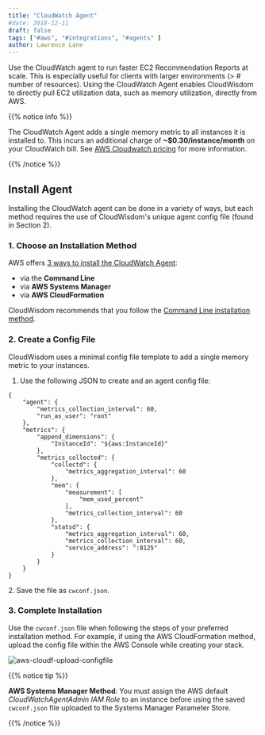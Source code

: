 ```yaml
---
title: "CloudWatch Agent"
#date: 2018-12-11
draft: false
tags: ["#aws", "#integrations", "#agents" ]
author: Lawrence Lane
---
```


Use the CloudWatch agent to run faster EC2 Recommendation Reports at scale. This is especially useful for clients with larger environments (> # number of resources). Using the CloudWatch Agent enables CloudWisdom to directly pull EC2 utilization data, such as memory utilization, directly from AWS.

{{% notice info %}}

The CloudWatch Agent adds a single memory metric to all instances it is installed to. This  incurs an additional charge of **~$0.30/instance/month** on your CloudWatch bill. See [AWS Cloudwatch pricing](https://aws.amazon.com/cloudwatch/pricing/) for more information.

{{% /notice %}}


## Install Agent

Installing the CloudWatch agent can be done in a variety of ways, but each method requires the use of CloudWisdom's unique agent config file (found in Section 2).

### 1. Choose an Installation Method

AWS offers [3 ways to install the CloudWatch Agent](https://docs.aws.amazon.com/AmazonCloudWatch/latest/monitoring/install-CloudWatch-Agent-on-EC2-Instance.html):

- via the **Command Line**
- via **AWS Systems Manager**
- via **AWS CloudFormation**

CloudWisdom recommends that you follow the [Command Line installation method](https://docs.aws.amazon.com/AmazonCloudWatch/latest/monitoring/installing-cloudwatch-agent-commandline.html).

### 2. Create a Config File

CloudWisdom uses a minimal config file template to add a single memory metric to your instances.

1. Use the following JSON to create and an agent config file:

```
{
    "agent": {
        "metrics_collection_interval": 60,
        "run_as_user": "root"
    },
    "metrics": {
        "append_dimensions": {
            "InstanceId": "${aws:InstanceId}"
        },
        "metrics_collected": {
            "collectd": {
                "metrics_aggregation_interval": 60
            },
            "mem": {
                "measurement": [
                    "mem_used_percent"
                ],
                "metrics_collection_interval": 60
            },
            "statsd": {
                "metrics_aggregation_interval": 60,
                "metrics_collection_interval": 60,
                "service_address": ":8125"
            }
        }
    }
}

```
2\. Save the file as `cwconf.json`.

### 3. Complete Installation

Use the `cwconf.json` file when following the steps of your preferred installation method. For example, if using the AWS CloudFormation method, upload the config file within the AWS Console while creating your stack.

![aws-cloudf-upload-configfile](/images/_index/aws-cloudf-upload-configfile.png)


{{% notice tip %}}

**AWS Systems Manager Method**: You must assign the AWS default _CloudWatchAgentAdmin IAM Role_ to an instance before using the saved `cwconf.json` file uploaded to the Systems Manager Parameter Store. 

{{% /notice %}}
